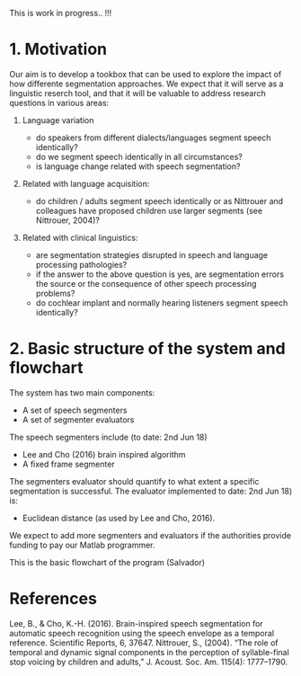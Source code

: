 This is work in progress.. !!!

# 1. Motivation 

Our aim is to develop a tookbox that can be used to explore the impact of how differente segmentation approaches. We expect that it will serve as a linguistic reserch tool, and that it will be valuable to  address research questions in various areas:

1. Language variation
   * do speakers from different dialects/languages segment speech identically?
   * do we segment speech identically in all circumstances?
   * is language change related with speech segmentation?
   
2. Related with language acquisition:
   * do children / adults segment speech identically or as Nittrouer and colleagues have proposed children use larger segments (see Nittrouer, 2004)? 

3. Related with clinical linguistics: 
   * are segmentation strategies disrupted in speech and language processing pathologies?
   * if the answer to the above question is yes, are segmentation errors the source or the consequence of other speech processing problems? 
   * do cochlear implant and normally hearing listeners segment speech identically?

# 2. Basic structure of the system and flowchart

The system has two main components:
 * A set of speech segmenters
 * A set of segmenter evaluators

The speech segmenters include (to date: 2nd Jun 18)
  * Lee and Cho (2016) brain inspired algorithm
  * A fixed frame segmenter 

The segmenters evaluator should quantify to what extent a specific segmentation is 
successful. The  evaluator implemented to date: 2nd Jun 18) is:
   * Euclidean distance (as used by Lee and Cho, 2016). 

We expect to add more segmenters and evaluators if the authorities 
provide funding to pay our Matlab programmer. 

This is the basic flowchart of the program (Salvador)


# References
Lee, B., & Cho, K.-H. (2016). Brain-inspired speech segmentation for automatic speech recognition using the speech envelope as a temporal reference. Scientific Reports, 6, 37647. 
Nittrouer, S., (2004). “The role of temporal and dynamic signal components in the perception of syllable-final stop voicing by children and adults,” J. Acoust. Soc. Am. 115(4): 1777–1790.
